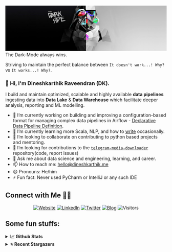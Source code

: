 ![](https://github.com/Dineshkarthik/Dineshkarthik/blob/master/assets/cover.jpg)
The Dark-Mode always wins.

Striving to maintain the perfect balance between `It doesn't work...! Why?` vs `It works...! Why?`.

### 👋 Hi, I'm Dineshkarthik Raveendran (DK).

I build and maintain optimized, scalable and highly available **data pipelines** ingesting data into **Data Lake** & **Data Warehouse** which facilitate deeper analysis, reporting and ML modelling.


- 🔭 I’m currently working on building and improving a configuration-based format for managing complex data pipelines in Airflow - [Declarative Data Pipeline Definition](https://www.thoughtworks.com/de/radar/techniques?blipid=202005084).
- 🌱 I’m currently learning more Scala, NLP, and how to [write](https://medium.com/@dineshkarthik.r) occasionally.
- 👯 I’m looking to collaborate on contributing to python based projects and mentoring.
- 🤔 I’m looking for contributions to the [`telegram-media-downloader`](https://github.com/Dineshkarthik/telegram_media_downloader) repository(code, report issues) 
- 💬 Ask me about data science and engineering, learning, and career.
- 📫 How to reach me: [hello@dineshkarthik.me](mailto:hello@dineshkarthik.me)
- 😄 Pronouns: He/him
- ⚡ Fun fact: Never used PyCharm or IntelliJ or any such IDE

## Connect with Me 🤝🏻

<p align="center">
<a href="https://dineshkarthik.me"><img alt="Website" src="https://img.shields.io/badge/Website-dineshkarthik.me-blue?style=flat&logo=google-chrome"></a>
<a href="https://www.linkedin.com/in/dineshkarthik-r/"><img alt="LinkedIn" src="https://img.shields.io/badge/LinkedIN-Dineshkarthik%20Raveendran-blue?style=flat&logo=linkedin"></a>
<a href="https://twitter.com/Dineshkarthik_R"><img alt="Twitter" src="https://img.shields.io/badge/Twitter-Dineshkarthik%20R-blue?style=flat&logo=twitter"></a>
<a href="https://medium.com/@dineshkarthik.r"><img alt="Blog" src="https://img.shields.io/badge/Medium-Dineshkarthik%20Raveendran-blue?style=flat&logo=medium"></a>
<img alt="Visitors" src="https://visitor-badge.laobi.icu/badge?page_id=Dineshkarthik">
</p>


## Some fun stuffs:

<details>
  <summary><b>📈 Github Stats</b></summary>
  <img height="180em" src="https://github-readme-stats.vercel.app/api?username=Dineshkarthik&show_icons=true&hide_border=true&&count_private=true&include_all_commits=true" />
  <img height="180em" src="https://github-readme-streak-stats.herokuapp.com/?user=Dineshkarthik&hide_border=true" />
</details>

<details>
  <summary><b>⭐ Recent Stargazers</b></summary>
  <table cellspacing="0" cellpadding="0" style="border: none;">
    <tbody cellspacing="0" cellpadding="0" style="border: none;">
      <tr style="border: none;">
        <td style="border: none">
          <a href="https://github.com/Onyx-Nostalgia">
            <img
              style="border-radius: 50%;"
              align="left"
              src="https://avatars.githubusercontent.com/u/79048971?v=4"
              width="96"
              height="65"
            />
          </a>
        </td>
        <td style="border: none">
          <div>
            <a href="https://github.com/Onyx-Nostalgia">Onyx-Nostalgia</a> 
            starred <a href="https://github.com/Dineshkarthik/codility_training">codility_training</a>
          </div>
          <div>
            User Bio: Nothing to 👀 here , no bio...!!
          </div>
        </td>
      </tr>
      <tr style="border: none;">
        <td style="border: none">
          <a href="https://github.com/BelongsH">
            <img
              style="border-radius: 50%;"
              align="left"
              src="https://avatars.githubusercontent.com/u/6235014?u=b1a7b56b4d8a8c72c59894386281bd63fd270f47&v=4"
              width="96"
              height="65"
            />
          </a>
        </td>
        <td style="border: none">
          <div>
            <a href="https://github.com/BelongsH">Nianxin</a> 
            starred <a href="https://github.com/Dineshkarthik/telegram_media_downloader">telegram_media_downloader</a>
          </div>
          <div>
            User Bio: Nothing to 👀 here , no bio...!!
          </div>
        </td>
      </tr>
      <tr style="border: none;">
        <td style="border: none">
          <a href="https://github.com/littlef0x">
            <img
              style="border-radius: 50%;"
              align="left"
              src="https://avatars.githubusercontent.com/u/32670075?v=4"
              width="96"
              height="65"
            />
          </a>
        </td>
        <td style="border: none">
          <div>
            <a href="https://github.com/littlef0x">littlef0x</a> 
            starred <a href="https://github.com/Dineshkarthik/telegram_media_downloader">telegram_media_downloader</a>
          </div>
          <div>
            User Bio: Nothing to 👀 here , no bio...!!
          </div>
        </td>
      </tr>
      <tr style="border: none;">
        <td style="border: none">
          <a href="https://github.com/darienchiba">
            <img
              style="border-radius: 50%;"
              align="left"
              src="https://avatars.githubusercontent.com/u/57269283?u=4477789a4392603d9d813ef287872f826220f4f5&v=4"
              width="96"
              height="65"
            />
          </a>
        </td>
        <td style="border: none">
          <div>
            <a href="https://github.com/darienchiba">darienchiba</a> 
            starred <a href="https://github.com/Dineshkarthik/telegram_media_downloader">telegram_media_downloader</a>
          </div>
          <div>
            User Bio: Nothing to 👀 here , no bio...!!
          </div>
        </td>
      </tr>
      <tr style="border: none;">
        <td style="border: none">
          <a href="https://github.com/ms0ng">
            <img
              style="border-radius: 50%;"
              align="left"
              src="https://avatars.githubusercontent.com/u/23144738?v=4"
              width="96"
              height="65"
            />
          </a>
        </td>
        <td style="border: none">
          <div>
            <a href="https://github.com/ms0ng">MINGSONG XIAO</a> 
            starred <a href="https://github.com/Dineshkarthik/telegram_media_downloader">telegram_media_downloader</a>
          </div>
          <div>
            User Bio: 梦想成为画手的程序员
          </div>
        </td>
      </tr>
      <tr style="border: none;">
        <td style="border: none">
          <a href="https://github.com/mlguy001">
            <img
              style="border-radius: 50%;"
              align="left"
              src="https://avatars.githubusercontent.com/u/70318591?v=4"
              width="96"
              height="65"
            />
          </a>
        </td>
        <td style="border: none">
          <div>
            <a href="https://github.com/mlguy001">mlguy001</a> 
            starred <a href="https://github.com/Dineshkarthik/codility_training">codility_training</a>
          </div>
          <div>
            User Bio: Nothing to 👀 here , no bio...!!
          </div>
        </td>
      </tr>
      <tr style="border: none;">
        <td style="border: none">
          <a href="https://github.com/xiaoai-li">
            <img
              style="border-radius: 50%;"
              align="left"
              src="https://avatars.githubusercontent.com/u/32855997?u=921da451c2bd57a5c1a8bf385ced4ea21eeaa346&v=4"
              width="96"
              height="65"
            />
          </a>
        </td>
        <td style="border: none">
          <div>
            <a href="https://github.com/xiaoai-li">xiaoai</a> 
            starred <a href="https://github.com/Dineshkarthik/codility_training">codility_training</a>
          </div>
          <div>
            User Bio: MSc Geomatics at Delft University of Technology;
BSc Geographic Information Science at Zhejiang university
          </div>
        </td>
      </tr>
      <tr style="border: none;">
        <td style="border: none">
          <a href="https://github.com/lews-therin">
            <img
              style="border-radius: 50%;"
              align="left"
              src="https://avatars.githubusercontent.com/u/6959921?v=4"
              width="96"
              height="65"
            />
          </a>
        </td>
        <td style="border: none">
          <div>
            <a href="https://github.com/lews-therin">lews-therin</a> 
            starred <a href="https://github.com/Dineshkarthik/telegram_media_downloader">telegram_media_downloader</a>
          </div>
          <div>
            User Bio: Nothing to 👀 here , no bio...!!
          </div>
        </td>
      </tr>
      <tr style="border: none;">
        <td style="border: none">
          <a href="https://github.com/xjohnyknox">
            <img
              style="border-radius: 50%;"
              align="left"
              src="https://avatars.githubusercontent.com/u/11621522?v=4"
              width="96"
              height="65"
            />
          </a>
        </td>
        <td style="border: none">
          <div>
            <a href="https://github.com/xjohnyknox">Johny Jiménez</a> 
            starred <a href="https://github.com/Dineshkarthik/codility_training">codility_training</a>
          </div>
          <div>
            User Bio: Nothing to 👀 here , no bio...!!
          </div>
        </td>
      </tr>
      <tr style="border: none;">
        <td style="border: none">
          <a href="https://github.com/andurill">
            <img
              style="border-radius: 50%;"
              align="left"
              src="https://avatars.githubusercontent.com/u/12943340?u=b4e174cdca3d7300386ded8c3b3eda85c4af7892&v=4"
              width="96"
              height="65"
            />
          </a>
        </td>
        <td style="border: none">
          <div>
            <a href="https://github.com/andurill">GowthamJ</a> 
            starred <a href="https://github.com/Dineshkarthik/codility_training">codility_training</a>
          </div>
          <div>
            User Bio: Mae l'ovannen.
          </div>
        </td>
      </tr>
      </tbody>
  </table>
</details>